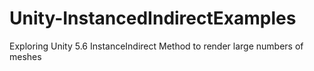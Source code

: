 # Unity-InstancedIndirectExamples
Exploring Unity 5.6 InstanceIndirect Method to render large numbers of meshes
